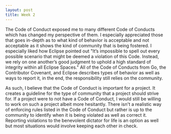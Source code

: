 ```yaml
---
layout: post
title: Week 2
---
```



The Code of Conduct exposed me to many different Code of Conducts which has changed my perspective of them. I especially appreciated those that goes in-depth as to what kind of behavior is acceptable and not acceptable as it shows the kind of community that is being fostered. I especially liked how Eclipse pointed out "It’s impossible to spell out every possible scenario that might be deemed a violation of this Code. Instead, we rely on one another’s good judgment to uphold a high standard of integrity within all Eclipse Spaces." All of the Code of Conducts from Go, the Contributor Covenant, and Eclipse describes types of behavior as well as ways to report it, in the end, the responsibility still relies on the community.

As such, I believe that the Code of Conduct is important for a project. It creates a guideline for the type of community that a project should strive for. If a project were to not have a Code of Conduct, I would still be willing to work on such a project albeit more hesitantly. There isn't a realistic way of enforcing rules listed in the Code of Conduct but rather is up to the community to identify when it is being violated as well as correct it. Reporting violations to the benevolent dictator for life is an option as well but most situations would involve keeping each other in check.
